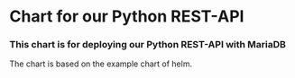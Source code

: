 # Chart for our Python REST-API


### This chart is for deploying our Python REST-API with MariaDB
The chart is based on the example chart of helm.
